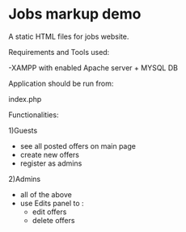 # Jobs markup demo

A static HTML files for jobs website.

Requirements and Tools used:

-XAMPP with enabled Apache server + MYSQL DB

Application should be run from:

index.php

Functionalities:

1)Guests
- see all posted offers on main page
- create new offers
- register as admins

2)Admins
- all of the above
- use Edits panel to :
    - edit offers
    - delete offers
